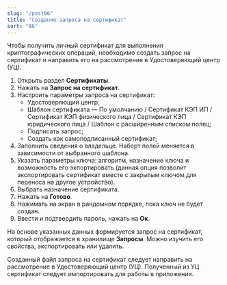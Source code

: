 ```yaml
---
slug: "/post06"
title: "Создание запроса на сертификат"
sort: "06"
---
```


Чтобы получить личный сертификат для выполнения криптографических операций, необходимо создать запрос на сертификат и направить его на рассмотрение в Удостоверяющий центр (УЦ).

1. Открыть раздел **Сертификаты**.
2. Нажать на **Запрос на сертификат**.
3. Настроить параметры запроса на сертификат:
   - Удостоверяющий центр;
   - Шаблон сертификата — По умолчанию / Сертификат КЭП ИП / Сертификат КЭП физического лица / Сертификат КЭП юридического лица / Шаблон с расширенным списком полец;
   - Подписать запрос;
   - Создать как самоподписанный сертификат;
4. Заполнить сведения о владельце. Наборт полей меняется в зависимости от выбранного шаблона.
5. Указать параметры ключа: алгоритм, назначение ключа и возможность его экпортировать (данная опция позволит экспортировать сертификат вместе с закрытым ключом для переноса на другое устройство).
6. Выбрать назначение сертификата.
7. Нажать на **Готово**.
8. Нажимать на экран в рандомном порядке, пока ключ не будет создан.
9. Ввести и подтвердить пароль, нажать на **Ок**.

На основе указанных данных формируется запрос на сертификат, который отображается в хранилище **Запросы**. Можно изучить его свойства, экспортировать или удалить.

Созданный файл запроса на сертификат следует направить на рассмотрение в Удостоверяющий центр (УЦ). Полученный из УЦ сертификат следует импортировать для работы в приложении.

